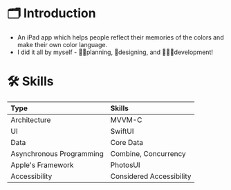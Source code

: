 # 🗂️ Introduction
- An iPad app which helps people reflect their memories of the colors and make their own color language.
- I did it all by myself - ✍🏻planning, 🎨designing, and 👩🏻‍💻development!

# 🛠️ Skills
|Type|Skills|
|:--|:------|
|Architecture|MVVM-C|
|UI|SwiftUI|
|Data|Core Data|
|Asynchronous Programming|Combine, Concurrency|
|Apple's Framework|PhotosUI|
|Accessibility|Considered Accessibility|

